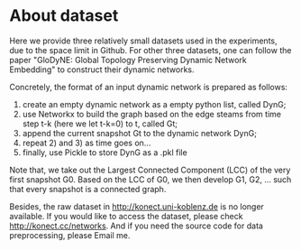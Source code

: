 # About dataset
Here we provide three relatively small datasets used in the experiments, due to the space limit in Github. 
For other three datasets, one can follow the paper "GloDyNE: Global Topology Preserving Dynamic Network Embedding" to construct their dynamic networks.

Concretely, the format of an input dynamic network is prepared as follows: <br>
1) create an empty dynamic network as a empty python list, called DynG; <br>
2) use Networkx to build the graph based on the edge steams from time step t-k (here we let t-k=0) to t, called Gt; <br>
3) append the current snapshot Gt to the dynamic network DynG; <br>
4) repeat 2) and 3) as time goes on... <br>
5) finally, use Pickle to store DynG as a .pkl file

Note that, we take out the Largest Connected Component (LCC) of the very first snapshot G0. Based on the LCC of G0, we then develop G1, G2, ... such that every snapshot is a connected graph.

Besides, the raw dataset in http://konect.uni-koblenz.de is no longer available. If you would like to access the dataset, please check http://konect.cc/networks. And if you need the source code for data preprocessing, please Email me.